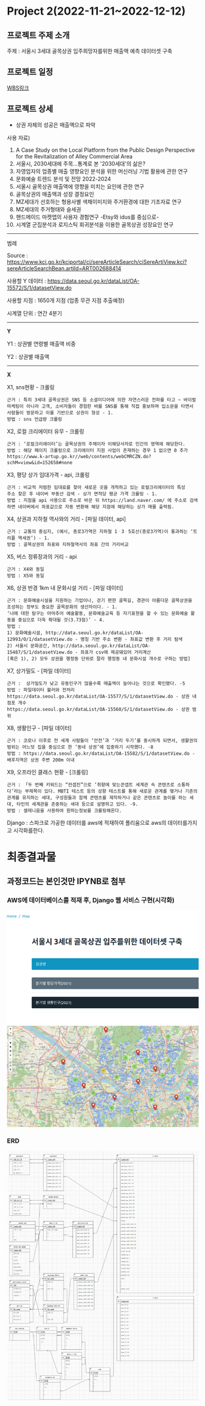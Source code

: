 # Project 2(2022-11-21~2022-12-12)

## 프로젝트 주제 소개 

주제 : 서울시 3세대 골목상권 입주희망자를위한 매출액 예측 데이터셋 구축

## 프로젝트 일정

[WBS링크](https://docs.google.com/spreadsheets/d/1Z8hfsF6niLpXW_e0yKKWuMNuLca0PBXT8Dl_4GF1q_Y/edit#gid=0)

## 프로젝트 상세

* 상권 자체의 성공은 매출액으로 파악


사용 자료)
1. A Case Study on the Local Platform from the Public Design Perspective for the Revitalization of Alley Commercial Area
2. 서울시, 2030세대에 주목…통계로 본 '2030세대'의 삶은?
3. 자영업자의 업종별 매출 영향요인 분석을 위한 머신러닝 기법 활용에 관한 연구
4. 문화예술 트렌드 분석 및 전망 2022-2024
5. 서울시 골목상권 매출액에 영향을 미치는 요인에 관한 연구
6. 골목상권의 매출액과 성장 결정요인
7. MZ세대가 선호하는 형용사별 색채이미지와 주거환경에 대한 기초자료 연구
8. MZ세대의 주거형태와 슬세권
9. 핸드메이드 마켓앱의 사용자 경험연구 -Etsy와 idus를 중심으로-
10. 시계열 군집분석과 로지스틱 회귀분석을 이용한 골목상권 성장요인 연구

----
범례

Source : https://www.kci.go.kr/kciportal/ci/sereArticleSearch/ciSereArtiView.kci?sereArticleSearchBean.artiId=ART002688414

사용할 Y 데이터 : https://data.seoul.go.kr/dataList/OA-15572/S/1/datasetView.do

사용할 지점 : 1650개 지점 (업종 무관 지점 추출예정)

시계열 단위 : 연간 4분기

----
**Y**

Y1 : 상권별 연령별 매출액 비중

Y2 : 상권별 매출액

----

**X**

X1, sns현황 - 크롤링

    근거 : 특히 3세대 골목상권은 SNS 등 소셜미디어에 의한 자연스러운 전파를 타고 ~ 바이럴마케팅이 아니라 고객, 소비자들이 경험한 바를 SNS를 통해 직접 홍보하며 입소문을 타면서 사람들이 방문하고 이를 기반으로 상권이 형성 - 1.
    방법 : sns 언급량 크롤링

X2, 로컬 크리에이터 유무 - 크롤링

    근거 : ‘로컬크리에이터’는 골목상권의 주체이자 이해당사자로 민간의 영역에 해당한다.
    방법 : 해당 페이지 크롤링으로 크리에이터 지원 사업이 존재하는 경우 1 없으면 0 추가
    https://www.k-artup.go.kr//web/contents/webCMRCZN.do?schM=view&id=152658#none

X3, 평당 상가 임대가격 - api, 크롤링

    근거 : 비교적 저렴한 임대료를 찾아 새로운 곳을 개척하고 있는 로컬크리에이터의 특성
    주소 찾은 후 네이버 부동산 검색 - 상가 면적당 평균 가격 크롤링 - 1.
    방법 : 지점을 api 사용으로 주소로 바꾼 뒤 https://land.naver.com/ 에 주소로 검색하면 네이버에서 좌표값으로 자동 변환해 해당 지점에 해당하는 상가 매물 출력됨. 

X4, 상권과 지하철 역사와의 거리 - [파일 데이터, api]

    근거 : 교통의 중심지, (예시, 종로3가역은 지하철 1ᆞ3ᆞ5호선(종로3가역)이 통과하는 ‘트리플 역세권’) - 1.
    방법 : 골목상권의 좌표와 지하철역사의 좌표 간의 거리비교

X5, 버스 정류장과의 거리 - api

    근거 : X4와 동일
    방법 : X5와 동일

X6, 상권 반경 1km 내 문화시설 거리 - [파일 데이터]

    근거 : 문화예술시설을 지원하는 기업이나, 걷기 편한 골목길, 경관이 아름다운 골목상권을 조성하는 정부도 중요한 골목문화의 생산자이다. - 1.
    ‘나에 대한 탐구는 아마추어 예술활동, 문화예술교육 등 자기표현을 할 수 있는 문화예술 활동을 중심으로 더욱 확대될 것(3.73점)’ - 4.
    방법 : 
    1) 문화예술시설, http://data.seoul.go.kr/dataList/OA-12993/O/1/datasetView.do - 명칭 기반 주소 변환 - 좌표값 변환 후 거리 탐색
    2) 서울시 문화공간, http://data.seoul.go.kr/dataList/OA-15487/S/1/datasetView.do - 좌표가 csv에 제공돼있어 거리계산
    [혹은 1), 2) 모두 상권을 행정동 단위로 잘라 행정동 내 문화시설 개수로 구하는 방법]


X7, 상가밀도 - [파일 데이터]

    근거 :  상가밀도가 낮고 유동인구가 많을수록 매출액이 늘어나는 것으로 확인됐다. -5
    방법 : 파일데이터 불러와 전처리
    https://data.seoul.go.kr/dataList/OA-15577/S/1/datasetView.do - 상권 내 점포 개수
    https://data.seoul.go.kr/dataList/OA-15560/S/1/datasetView.do - 상권 범위


X8, 생활인구 - [파일 데이터]

    근거 : 코로나 이후로 전 세계 사람들이 ‘안전’과 ‘거리 두기’를 중시하게 되면서, 생활권의 범위는 어느덧 집을 중심으로 한 ‘동네 상권’에 집중하기 시작했다. -8
    방법 : https://data.seoul.go.kr/dataList/OA-15582/S/1/datasetView.do - 배후지역은 상권 주변 200m 이내

X9, 오프라인 클래스 현황 - [크롤링]

    근거 : 「두 번째 키워드는 “컨셉진”으로 ‘취향에 맞는콘셉트 세계관 속 콘텐츠로 소통하다’라는 부제목이 있다. MBTI 테스트 등의 성향 테스트를 통해 새로운 관계를 맺거나 기존의 관계를 유지하는 세대, 구성원들과 함께 콘텐츠를 제작하거나 같은 콘텐츠로 놀이를 하는 세대, 타인의 세계관을 존중하는 세대 등으로 설명하고 있다. -9.
    방법 : 셀레니움을 사용하여 원하는정보를 크롤링해온다.


Django : 스파크로 가공한 데이터를 aws에 적재하여 폴리움으로 aws의 데이터를가지고 시각화를한다.

# 최종결과물

## 과정코드는  본인것만 IPYNB로 첨부

### AWS에 데이터베이스를 적재 후, Django 웹 서비스 구현(시각화)

![최종결과물1](/%EC%8B%9C%EA%B0%81%ED%99%94.PNG)
![최종결과물2](/%EC%8B%9C%EA%B0%81%ED%99%942.PNG)

### ERD

![ERD](/ERD.PNG)



